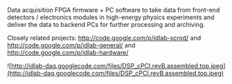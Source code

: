 Data acquisition FPGA firmware + PC software to take data from front-end detectors / electronics modules in high-energy physics experiments and deliver the data to backend PCs for further processing and archiving.

Closely related projects: http://code.google.com/p/idlab-scrod/ and http://code.google.com/p/idlab-general/ and http://code.google.com/p/idlab-hardware/

![http://idlab-daq.googlecode.com/files/DSP_cPCI.revB.assembled.top.jpeg](http://idlab-daq.googlecode.com/files/DSP_cPCI.revB.assembled.top.jpeg)